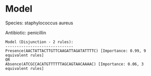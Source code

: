 
# Model

Species: staphylococcus aureus

Antibiotic: penicillin

```
Model (Disjunction - 2 rules):
------------------------------
Presence(AACTATTACTTGTTCAAGATTAGATATTTTC) [Importance: 0.99, 9 equivalent rules]
OR
Absence(ATCGCCACATGTTTTTTAGCAGTAACAAAAC) [Importance: 0.06, 3 equivalent rules]

```

